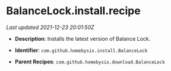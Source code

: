 # BalanceLock.install.recipe

_Last updated 2021-12-23 20:01:50Z_

- **Description**: Installs the latest version of Balance Lock.

- **Identifier**: `com.github.homebysix.install.BalanceLock`

- **Parent Recipes**: `com.github.homebysix.download.BalanceLock`
